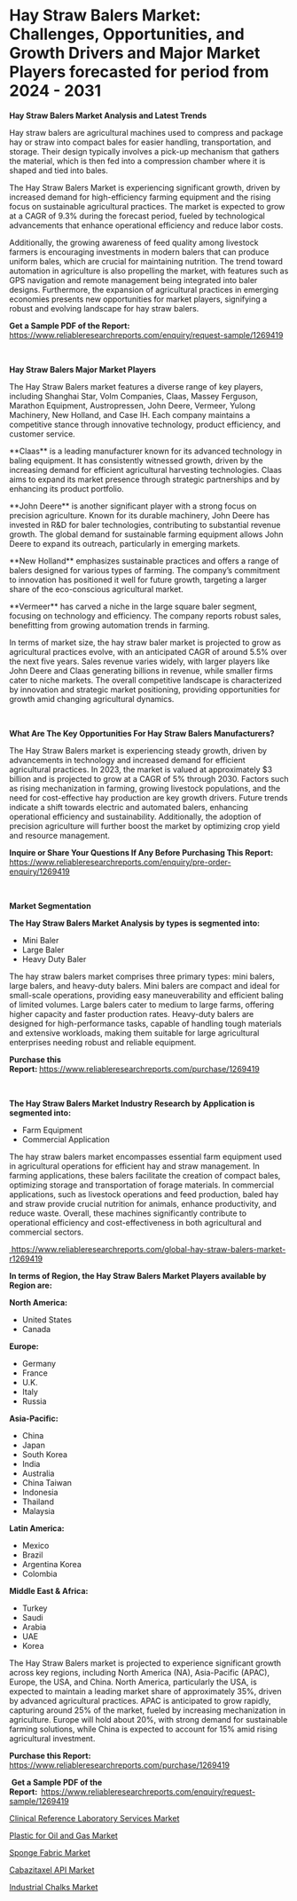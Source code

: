<p><h1>Hay Straw Balers Market: Challenges, Opportunities, and Growth Drivers and Major Market Players forecasted for period from 2024 - 2031</h1></p><p><strong>Hay Straw Balers Market Analysis and Latest Trends</strong></p>
<p><p>Hay straw balers are agricultural machines used to compress and package hay or straw into compact bales for easier handling, transportation, and storage. Their design typically involves a pick-up mechanism that gathers the material, which is then fed into a compression chamber where it is shaped and tied into bales. </p><p>The Hay Straw Balers Market is experiencing significant growth, driven by increased demand for high-efficiency farming equipment and the rising focus on sustainable agricultural practices. The market is expected to grow at a CAGR of 9.3% during the forecast period, fueled by technological advancements that enhance operational efficiency and reduce labor costs. </p><p>Additionally, the growing awareness of feed quality among livestock farmers is encouraging investments in modern balers that can produce uniform bales, which are crucial for maintaining nutrition. The trend toward automation in agriculture is also propelling the market, with features such as GPS navigation and remote management being integrated into baler designs. Furthermore, the expansion of agricultural practices in emerging economies presents new opportunities for market players, signifying a robust and evolving landscape for hay straw balers.</p></p>
<p><strong>Get a Sample PDF of the Report:&nbsp;</strong> <a href="https://www.reliableresearchreports.com/enquiry/request-sample/1269419?utm_campaign=10&utm_medium=2&utm_source=Github&utm_content=ia&utm_term=11122024&utm_id=hay-straw-balers">https://www.reliableresearchreports.com/enquiry/request-sample/1269419</a></p>
<p>&nbsp;</p>
<p><strong>Hay Straw Balers Major Market Players</strong></p>
<p><p>The Hay Straw Balers market features a diverse range of key players, including Shanghai Star, Volm Companies, Claas, Massey Ferguson, Marathon Equipment, Austropressen, John Deere, Vermeer, Yulong Machinery, New Holland, and Case IH. Each company maintains a competitive stance through innovative technology, product efficiency, and customer service.</p><p>**Claas** is a leading manufacturer known for its advanced technology in baling equipment. It has consistently witnessed growth, driven by the increasing demand for efficient agricultural harvesting technologies. Claas aims to expand its market presence through strategic partnerships and by enhancing its product portfolio.</p><p>**John Deere** is another significant player with a strong focus on precision agriculture. Known for its durable machinery, John Deere has invested in R&D for baler technologies, contributing to substantial revenue growth. The global demand for sustainable farming equipment allows John Deere to expand its outreach, particularly in emerging markets.</p><p>**New Holland** emphasizes sustainable practices and offers a range of balers designed for various types of farming. The company’s commitment to innovation has positioned it well for future growth, targeting a larger share of the eco-conscious agricultural market.</p><p>**Vermeer** has carved a niche in the large square baler segment, focusing on technology and efficiency. The company reports robust sales, benefitting from growing automation trends in farming.</p><p>In terms of market size, the hay straw baler market is projected to grow as agricultural practices evolve, with an anticipated CAGR of around 5.5% over the next five years. Sales revenue varies widely, with larger players like John Deere and Claas generating billions in revenue, while smaller firms cater to niche markets. The overall competitive landscape is characterized by innovation and strategic market positioning, providing opportunities for growth amid changing agricultural dynamics.</p></p>
<p>&nbsp;</p>
<p><strong>What Are The Key Opportunities For Hay Straw Balers Manufacturers?</strong></p>
<p><p>The Hay Straw Balers market is experiencing steady growth, driven by advancements in technology and increased demand for efficient agricultural practices. In 2023, the market is valued at approximately $3 billion and is projected to grow at a CAGR of 5% through 2030. Factors such as rising mechanization in farming, growing livestock populations, and the need for cost-effective hay production are key growth drivers. Future trends indicate a shift towards electric and automated balers, enhancing operational efficiency and sustainability. Additionally, the adoption of precision agriculture will further boost the market by optimizing crop yield and resource management.</p></p>
<p><strong>Inquire or Share Your Questions If Any Before Purchasing This Report:</strong> <a href="https://www.reliableresearchreports.com/enquiry/pre-order-enquiry/1269419?utm_campaign=10&utm_medium=2&utm_source=Github&utm_content=ia&utm_term=11122024&utm_id=hay-straw-balers">https://www.reliableresearchreports.com/enquiry/pre-order-enquiry/1269419</a></p>
<p>&nbsp;</p>
<p><strong>Market Segmentation</strong></p>
<p><strong>The Hay Straw Balers Market Analysis by types is segmented into:</strong></p>
<p><ul><li>Mini Baler</li><li>Large Baler</li><li>Heavy Duty Baler</li></ul></p>
<p><p>The hay straw balers market comprises three primary types: mini balers, large balers, and heavy-duty balers. Mini balers are compact and ideal for small-scale operations, providing easy maneuverability and efficient baling of limited volumes. Large balers cater to medium to large farms, offering higher capacity and faster production rates. Heavy-duty balers are designed for high-performance tasks, capable of handling tough materials and extensive workloads, making them suitable for large agricultural enterprises needing robust and reliable equipment.</p></p>
<p><strong>Purchase this Report:&nbsp;</strong><a href="https://www.reliableresearchreports.com/purchase/1269419?utm_campaign=10&utm_medium=2&utm_source=Github&utm_content=ia&utm_term=11122024&utm_id=hay-straw-balers">https://www.reliableresearchreports.com/purchase/1269419</a></p>
<p>&nbsp;</p>
<p><strong>The Hay Straw Balers Market Industry Research by Application is segmented into:</strong></p>
<p><ul><li>Farm Equipment</li><li>Commercial Application</li></ul></p>
<p><p>The hay straw balers market encompasses essential farm equipment used in agricultural operations for efficient hay and straw management. In farming applications, these balers facilitate the creation of compact bales, optimizing storage and transportation of forage materials. In commercial applications, such as livestock operations and feed production, baled hay and straw provide crucial nutrition for animals, enhance productivity, and reduce waste. Overall, these machines significantly contribute to operational efficiency and cost-effectiveness in both agricultural and commercial sectors.</p></p>
<p><a href="https://www.reliableresearchreports.com/global-hay-straw-balers-market-r1269419?utm_campaign=10&utm_medium=2&utm_source=Github&utm_content=ia&utm_term=11122024&utm_id=hay-straw-balers">&nbsp;https://www.reliableresearchreports.com/global-hay-straw-balers-market-r1269419</a></p>
<p><strong>In terms of Region, the Hay Straw Balers Market Players available by Region are:</strong></p>
<p>
    <p> <strong> North America: </strong>
        <ul>
            <li>United States</li>
            <li>Canada</li>
        </ul>
        </p> 
    <p> <strong> Europe: </strong>
        <ul>
            <li>Germany</li>
            <li>France</li>
            <li>U.K.</li>
            <li>Italy</li>
            <li>Russia</li>
        </ul>
        </p> 
    <p> <strong> Asia-Pacific: </strong>
        <ul>
            <li>China</li>
            <li>Japan</li>
            <li>South Korea</li>
            <li>India</li>
            <li>Australia</li>
            <li>China Taiwan</li>
            <li>Indonesia</li>
            <li>Thailand</li>
            <li>Malaysia</li>
        </ul>
        </p> 
    <p> <strong> Latin America: </strong>
        <ul>
            <li>Mexico</li>
            <li>Brazil</li>
            <li>Argentina Korea</li>
            <li>Colombia</li>
        </ul>
        </p> 
    <p> <strong> Middle East & Africa: </strong>
        <ul>
            <li>Turkey</li>
            <li>Saudi</li>
            <li>Arabia</li>
            <li>UAE</li>
            <li>Korea</li>
        </ul>
    </p>
    </p>
<p><p>The Hay Straw Balers market is projected to experience significant growth across key regions, including North America (NA), Asia-Pacific (APAC), Europe, the USA, and China. North America, particularly the USA, is expected to maintain a leading market share of approximately 35%, driven by advanced agricultural practices. APAC is anticipated to grow rapidly, capturing around 25% of the market, fueled by increasing mechanization in agriculture. Europe will hold about 20%, with strong demand for sustainable farming solutions, while China is expected to account for 15% amid rising agricultural investment.</p></p>
<p><strong>Purchase this Report: </strong><a href="https://www.reliableresearchreports.com/purchase/1269419?utm_campaign=10&utm_medium=2&utm_source=Github&utm_content=ia&utm_term=11122024&utm_id=hay-straw-balers">https://www.reliableresearchreports.com/purchase/1269419</a></p>
<p>&nbsp;<strong>Get a Sample PDF of the Report:&nbsp;&nbsp;</strong><a href="https://www.reliableresearchreports.com/enquiry/request-sample/1269419?utm_campaign=10&utm_medium=2&utm_source=Github&utm_content=ia&utm_term=11122024&utm_id=hay-straw-balers">https://www.reliableresearchreports.com/enquiry/request-sample/1269419</a></p>
<p><strong></strong></p>
<p><p><a href="https://www.linkedin.com/pulse/c-hannibex-sqmmf?utm_campaign=10&utm_medium=2&utm_source=Github&utm_content=ia&utm_term=11122024&utm_id=hay-straw-balers">Clinical Reference Laboratory Services Market</a></p><p><a href="https://github.com/BryceTownsendr/Market-Research-Report-List-7/blob/main/plastic-for-oil-and-gas-market.md?utm_campaign=10&utm_medium=2&utm_source=Github&utm_content=ia&utm_term=11122024&utm_id=hay-straw-balers">Plastic for Oil and Gas Market</a></p><p><a href="https://www.linkedin.com/pulse/sponge-fabric-market-report-forward-looking-perspective-ljkue?utm_campaign=10&utm_medium=2&utm_source=Github&utm_content=ia&utm_term=11122024&utm_id=hay-straw-balers">Sponge Fabric Market</a></p><p><a href="https://www.linkedin.com/pulse/c-hannibex-sqmmf?utm_campaign=10&utm_medium=2&utm_source=Github&utm_content=ia&utm_term=11122024&utm_id=hay-straw-balers">Cabazitaxel API Market</a></p><p><a href="https://github.com/mahnoor2003/Market-Research-Report-List-6/blob/main/industrial-chalks-market.md?utm_campaign=10&utm_medium=2&utm_source=Github&utm_content=ia&utm_term=11122024&utm_id=hay-straw-balers">Industrial Chalks Market</a></p></p>